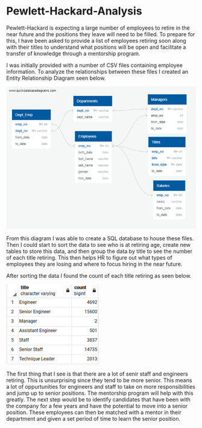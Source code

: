 # Pewlett-Hackard-Analysis

Pewlett-Hackard is expecting a large number of employees to retire in the near future and the positions they leave will need to be filled. To prepare for this, I have been asked to provide a list of employees retiring soon along with their titles to understand what positions will be open and facilitate a transfer of knowledge through a mentorship program. 

I was initially provided with a number of CSV files containing employee information. To analyze the relationships between these files I created an Entity Relationship Diagram seen below.

![ERD](https://github.com/Duvey314/Pewlett-Hackard-Analysis/blob/master/QuickDBD-export.png)

From this diagram I was able to create a SQL database to house these files. Then I could start to sort the data to see who is at retiring age, create new tables to store this data, and then group the data by title to see the number of each title retiring. This then helps HR to figure out what types of employees they are losing and where to focus hiring in the near future.

After sorting the data I found the count of each title retiring as seen below.

![retiring](https://github.com/Duvey314/Pewlett-Hackard-Analysis/blob/master/retiring%20titles%20counts.PNG)

The first thing that I see is that there are a lot of senir staff and engineers retiring. This is unsurprising since they tend to be more senior. This means a lot of oppurtunities for engineers and staff to take on more responsibilities and jump up to senior positions. The mentorship program will help with this greatly. The next step would be to identify candidates that have been with the company for a few years and have the potential to move into a senior position. These employees can then be matched with a mentor in their department and given a set period of time to learn the senior position. 


